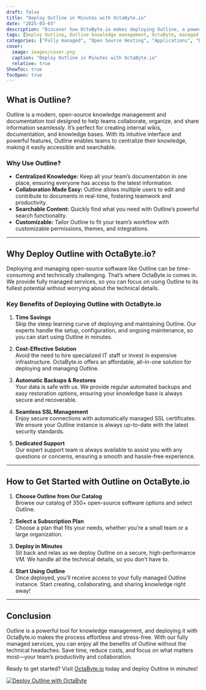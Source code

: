```yaml
---
draft: false
title: "Deploy Outline in Minutes with OctaByte.io"
date: "2025-03-03"
description: "Discover how OctaByte.io makes deploying Outline, a powerful knowledge management tool, effortless and hassle-free. Save time, reduce costs, and enjoy fully managed services with automatic backups, SSL management, and expert support."
tags: [Deploy Outline, Outline knowledge management, OctaByte, managed open-source software, Outline deployment, automatic backups, SSL management, cost-effective software solutions, fully managed services, open-source software hosting]
categories: ["Fully managed", "Open Source Hosting", "Applications", "Documentation", "Outline"]
cover:
  image: images/cover.png
  caption: "Deploy Outline in Minutes with OctaByte.io"
  relative: true
ShowToc: true
TocOpen: true
---
```



## What is Outline?

Outline is a modern, open-source knowledge management and documentation tool designed to help teams collaborate, organize, and share information seamlessly. It’s perfect for creating internal wikis, documentation, and knowledge bases. With its intuitive interface and powerful features, Outline enables teams to centralize their knowledge, making it easily accessible and searchable.

### Why Use Outline?

- **Centralized Knowledge:** Keep all your team’s documentation in one place, ensuring everyone has access to the latest information.
- **Collaboration Made Easy:** Outline allows multiple users to edit and contribute to documents in real-time, fostering teamwork and productivity.
- **Searchable Content:** Quickly find what you need with Outline’s powerful search functionality.
- **Customizable:** Tailor Outline to fit your team’s workflow with customizable permissions, themes, and integrations.

---

## Why Deploy Outline with OctaByte.io?

Deploying and managing open-source software like Outline can be time-consuming and technically challenging. That’s where OctaByte.io comes in. We provide fully managed services, so you can focus on using Outline to its fullest potential without worrying about the technical details.

### Key Benefits of Deploying Outline with OctaByte.io

1. **Time Savings**  
   Skip the steep learning curve of deploying and maintaining Outline. Our experts handle the setup, configuration, and ongoing maintenance, so you can start using Outline in minutes.

2. **Cost-Effective Solution**  
   Avoid the need to hire specialized IT staff or invest in expensive infrastructure. OctaByte.io offers an affordable, all-in-one solution for deploying and managing Outline.

3. **Automatic Backups & Restores**  
   Your data is safe with us. We provide regular automated backups and easy restoration options, ensuring your knowledge base is always secure and recoverable.

4. **Seamless SSL Management**  
   Enjoy secure connections with automatically managed SSL certificates. We ensure your Outline instance is always up-to-date with the latest security standards.

5. **Dedicated Support**  
   Our expert support team is always available to assist you with any questions or concerns, ensuring a smooth and hassle-free experience.

---

## How to Get Started with Outline on OctaByte.io

1. **Choose Outline from Our Catalog**  
   Browse our catalog of 350+ open-source software options and select Outline.

2. **Select a Subscription Plan**  
   Choose a plan that fits your needs, whether you’re a small team or a large organization.

3. **Deploy in Minutes**  
   Sit back and relax as we deploy Outline on a secure, high-performance VM. We handle all the technical details, so you don’t have to.

4. **Start Using Outline**  
   Once deployed, you’ll receive access to your fully managed Outline instance. Start creating, collaborating, and sharing knowledge right away!

---

## Conclusion

Outline is a powerful tool for knowledge management, and deploying it with OctaByte.io makes the process effortless and stress-free. With our fully managed services, you can enjoy all the benefits of Outline without the technical headaches. Save time, reduce costs, and focus on what matters most—your team’s productivity and collaboration.

Ready to get started? Visit [OctaByte.io](https://octabyte.io) today and deploy Outline in minutes!

[![Deploy Outline with OctaByte](/images/deploy-on-octabyte.png)](https://octabyte.io/fully-managed-open-source-services/applications/documentation/outline)